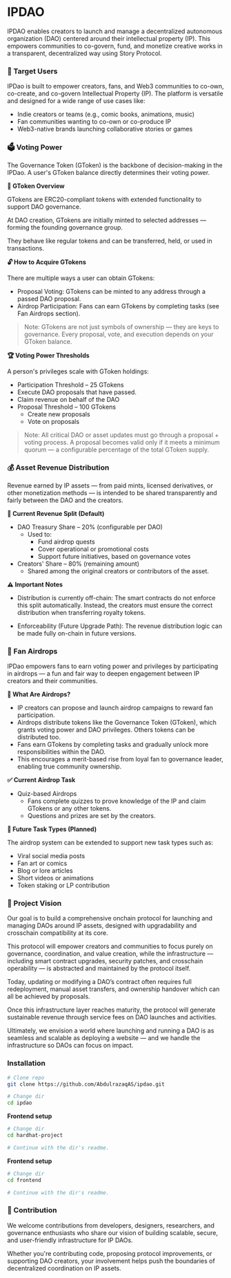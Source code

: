 # IPDAO

IPDAO enables creators to launch and manage a decentralized autonomous organization (DAO) centered around their intellectual property (IP). This empowers communities to co-govern, fund, and monetize creative works in a transparent, decentralized way using Story Protocol.


### 🎯 Target Users

IPDao is built to empower creators, fans, and Web3 communities to co-own, co-create, and co-govern Intellectual Property (IP). The platform is versatile and designed for a wide range of use cases like:
- Indie creators or teams (e.g., comic books, animations, music)
- Fan communities wanting to co-own or co-produce IP
- Web3-native brands launching collaborative stories or games



### 🗳️ Voting Power

The Governance Token (GToken) is the backbone of decision-making in the IPDao. A user's GToken balance directly determines their voting power.

**🧬 GToken Overview**

GTokens are ERC20-compliant tokens with extended functionality to support DAO governance.

At DAO creation, GTokens are initially minted to selected addresses — forming the founding governance group.

They behave like regular tokens and can be transferred, held, or used in transactions.

**🔓 How to Acquire GTokens**

There are multiple ways a user can obtain GTokens:

- Proposal Voting: GTokens can be minted to any address through a passed DAO proposal.
- Airdrop Participation: Fans can earn GTokens by completing tasks (see Fan Airdrops section).

> Note: GTokens are not just symbols of ownership — they are keys to governance. Every proposal, vote, and execution depends on your GToken balance.

**🏆 Voting Power Thresholds**

A person's privileges scale with GToken holdings:
- Participation Threshold – 25 GTokens
 - Execute DAO proposals that have passed.
 - Claim revenue on behalf of the DAO
- Proposal Threshold – 100 GTokens
  - Create new proposals
  - Vote on proposals


> Note: All critical DAO or asset updates must go through a proposal + voting process. A proposal becomes valid only if it meets a minimum quorum — a configurable percentage of the total GToken supply.



### 💰 Asset Revenue Distribution

Revenue earned by IP assets — from paid mints, licensed derivatives, or other monetization methods — is intended to be shared transparently and fairly between the DAO and the creators.

**🧮 Current Revenue Split (Default)**

- DAO Treasury Share – 20% (configurable per DAO)
  - Used to:
    - Fund airdrop quests
    - Cover operational or promotional costs
    - Support future initiatives, based on governance votes
- Creators' Share – 80% (remaining amount)
  - Shared among the original creators or contributors of the asset.


**⚠️ Important Notes**

- Distribution is currently off-chain:
The smart contracts do not enforce this split automatically. Instead, the creators must ensure the correct distribution when transferring royalty tokens.

- Enforceability (Future Upgrade Path):
The revenue distribution logic can be made fully on-chain in future versions.



### 🎁 Fan Airdrops

IPDao empowers fans to earn voting power and privileges by participating in airdrops — a fun and fair way to deepen engagement between IP creators and their communities.

**🧠 What Are Airdrops?**
- IP creators can propose and launch airdrop campaigns to reward fan participation.
- Airdrops distribute tokens like the Governance Token (GToken), which grants voting power and DAO privileges. Others tokens can be distributed too.
- Fans earn GTokens by completing tasks and gradually unlock more responsibilities within the DAO.
- This encourages a merit-based rise from loyal fan to governance leader, enabling true community ownership.

**✅ Current Airdrop Task**
- Quiz-based Airdrops
  - Fans complete quizzes to prove knowledge of the IP and claim GTokens or any other tokens.
  - Questions and prizes are set by the creators.

**🧩 Future Task Types (Planned)**

The airdrop system can be extended to support new task types such as:
- Viral social media posts
- Fan art or comics
- Blog or lore articles
- Short videos or animations
- Token staking or LP contribution


### 🔭 Project Vision

Our goal is to build a comprehensive onchain protocol for launching and managing DAOs around IP assets, designed with upgradability and crosschain compatibility at its core.

This protocol will empower creators and communities to focus purely on governance, coordination, and value creation, while the infrastructure — including smart contract upgrades, security patches, and crosschain operability — is abstracted and maintained by the protocol itself.

Today, updating or modifying a DAO’s contract often requires full redeployment, manual asset transfers, and ownership handover which can all be achieved by proposals.

Once this infrastructure layer reaches maturity, the protocol will generate sustainable revenue through service fees on DAO launches and activities.

Ultimately, we envision a world where launching and running a DAO is as seamless and scalable as deploying a website — and we handle the infrastructure so DAOs can focus on impact.


### Installation
```bash
# Clone repo
git clone https://github.com/AbdulrazaqAS/ipdao.git

# Change dir
cd ipdao
```

**Frontend setup**
```bash
# Change dir
cd hardhat-project

# Continue with the dir's readme.
```

**Frontend setup**
```bash
# Change dir
cd frontend

# Continue with the dir's readme.
```

### 🤝 Contribution

We welcome contributions from developers, designers, researchers, and governance enthusiasts who share our vision of building scalable, secure, and user-friendly infrastructure for IP DAOs.

Whether you're contributing code, proposing protocol improvements, or supporting DAO creators, your involvement helps push the boundaries of decentralized coordination on IP assets.
